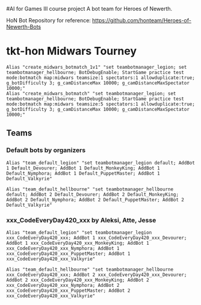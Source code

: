 
#AI for Games III course project
A bot team for Heroes of Newerth. 

HoN Bot Repository for reference: https://github.com/honteam/Heroes-of-Newerth-Bots


# tkt-hon Midwars Tourney

    Alias "create_midwars_botmatch_1v1" "set teambotmanager_legion; set teambotmanager_hellbourne; BotDebugEnable; StartGame practice test mode:botmatch map:midwars teamsize:1 spectators:1 allowduplicate:true; g_botDifficulty 3; g_camDistanceMax 10000; g_camDistanceMaxSpectator 10000;"
    Alias "create_midwars_botmatch" "set teambotmanager_legion; set teambotmanager_hellbourne; BotDebugEnable; StartGame practice test mode:botmatch map:midwars teamsize:5 spectators:1 allowduplicate:true; g_botDifficulty 3; g_camDistanceMax 10000; g_camDistanceMaxSpectator 10000;"

## Teams

### Default bots by organizers

    Alias "team_default_legion" "set teambotmanager_legion default; AddBot 1 Default_Devourer; AddBot 1 Default_MonkeyKing; AddBot 1 Default_Nymphora; AddBot 1 Default_PuppetMaster; AddBot 1 Default_Valkyrie"

    Alias "team_default_hellbourne" "set teambotmanager_hellbourne default; AddBot 2 Default_Devourer; AddBot 2 Default_MonkeyKing; AddBot 2 Default_Nymphora; AddBot 2 Default_PuppetMaster; AddBot 2 Default_Valkyrie"

### xxx_CodeEveryDay420_xxx by Aleksi, Atte, Jesse
 
    Alias "team_default_legion" "set teambotmanager_legion xxx_CodeEveryDay420_xxx; AddBot 1 xxx_CodeEveryDay420_xxx_Devourer; AddBot 1 xxx_CodeEveryDay420_xxx_MonkeyKing; AddBot 1 xxx_CodeEveryDay420_xxx_Nymphora; AddBot 1 xxx_CodeEveryDay420_xxx_PuppetMaster; AddBot 1 xxx_CodeEveryDay420_xxx_Valkyrie"

    Alias "team_default_hellbourne" "set teambotmanager_hellbourne xxx_CodeEveryDay420_xxx; AddBot 2 xxx_CodeEveryDay420_xxx_Devourer; AddBot 2 xxx_CodeEveryDay420_xxx_MonkeyKing; AddBot 2 xxx_CodeEveryDay420_xxx_Nymphora; AddBot 2 xxx_CodeEveryDay420_xxx_PuppetMaster; AddBot 2 xxx_CodeEveryDay420_xxx_Valkyrie"
